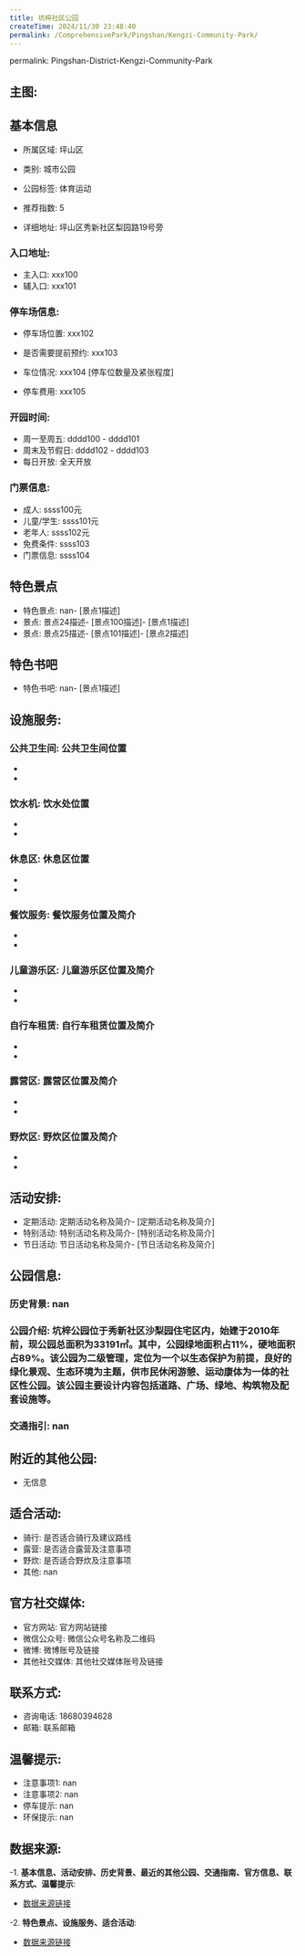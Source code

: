 ```yaml
---
title: 坑梓社区公园
createTime: 2024/11/30 23:48:40
permalink: /ComprehensivePark/Pingshan/Kengzi-Community-Park/
---
```

permalink: Pingshan-District-Kengzi-Community-Park
<!-- ## 游玩路径: -->


## 主图:
<ImageCard
image="https://cgj.sz.gov.cn/img/4/4005/4005850/10774984.jpg"
title= "坑梓社区公园"
description= "坑梓公园位于秀新社区沙梨园住宅区内，始建于2010年前，现公园总面积为33191㎡。其中，公园绿地面积占11%，硬地面积占89%。该公园为二级管理，定位为一个以"
date="2024/11/30"
href="/"
author="深圳公园"
/>

## 基本信息

- 所属区域: 坪山区

- 类别: 城市公园

- 公园标签: 体育运动

- 推荐指数: 5

- 详细地址: 坪山区秀新社区梨园路19号旁

### 入口地址:
- 主入口: xxx100
- 辅入口: xxx101
### 停车场信息:
- 停车场位置: xxx102

- 是否需要提前预约: xxx103

- 车位情况: xxx104 [停车位数量及紧张程度]

- 停车费用: xxx105

### 开园时间:
- 周一至周五: dddd100 - dddd101
- 周末及节假日: dddd102 - dddd103
- 每日开放: 全天开放

### 门票信息:
- 成人: ssss100元
- 儿童/学生: ssss101元
- 老年人: ssss102元
- 免费条件: ssss103
- 门票信息: ssss104
## 特色景点
- 特色景点: nan- [景点1描述]
- 景点: 景点24描述- [景点100描述]- [景点1描述]
- 景点: 景点25描述- [景点101描述]- [景点2描述]
## 特色书吧
- 特色书吧: nan- [景点1描述]
## 设施服务:
### 公共卫生间: 公共卫生间位置
- 
- 
### 饮水机: 饮水处位置
- 
- 
### 休息区: 休息区位置
- 
- 
### 餐饮服务: 餐饮服务位置及简介
- 
- 
### 儿童游乐区: 儿童游乐区位置及简介
- 
- 
### 自行车租赁: 自行车租赁位置及简介
- 
- 
### 露营区: 露营区位置及简介
- 
- 
### 野炊区: 野炊区位置及简介

- 
- 
## 活动安排:
- 定期活动: 定期活动名称及简介- [定期活动名称及简介]
- 特别活动: 特别活动名称及简介- [特别活动名称及简介]
- 节日活动: 节日活动名称及简介- [节日活动名称及简介]
## 公园信息:
### 历史背景: nan
### 公园介绍: 坑梓公园位于秀新社区沙梨园住宅区内，始建于2010年前，现公园总面积为33191㎡。其中，公园绿地面积占11%，硬地面积占89%。该公园为二级管理，定位为一个以生态保护为前提，良好的绿化景观、生态环境为主题，供市民休闲游憩、运动康体为一体的社区性公园。该公园主要设计内容包括道路、广场、绿地、构筑物及配套设施等。
### 交通指引: nan

## 附近的其他公园:
- 无信息

## 适合活动:
- 骑行: 是否适合骑行及建议路线
- 露营: 是否适合露营及注意事项
- 野炊: 是否适合野炊及注意事项
- 其他: nan

## 官方社交媒体:
- 官方网站: 官方网站链接
- 微信公众号: 微信公众号名称及二维码
- 微博: 微博账号及链接
- 其他社交媒体: 其他社交媒体账号及链接

## 联系方式:
- 咨询电话: 18680394628
- 邮箱: 联系邮箱

## 温馨提示:
- 注意事项1: nan
- 注意事项2: nan
- 停车提示: nan
- 环保提示: nan

## 数据来源:
-1. **基本信息、活动安排、历史背景、最近的其他公园、交通指南、官方信息、联系方式、温馨提示**:
- [数据来源链接](https://cgj.sz.gov.cn/xsmh/gysz/csgy/content/post_10774984.html)

-2. **特色景点、设施服务、适合活动**:
- [数据来源链接](https://cgj.sz.gov.cn/xsmh/gysz/csgy/content/post_10774984.html)

